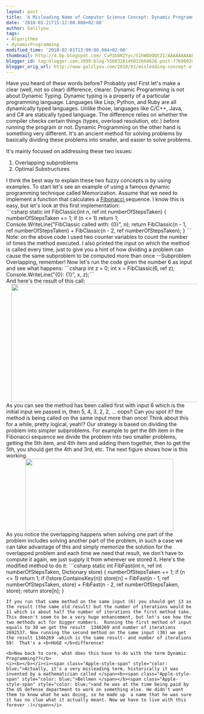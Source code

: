 ```yaml
---
layout: post
title: 'A Misleading Name of Computer Science Concept: Dynamic Programming'
date: '2010-01-21T15:22:00.000+02:00'
author: Galilyou
tags:
- Algorithms
- dynamicProgramming
modified_time: '2010-02-01T13:09:00.084+02:00'
thumbnail: http://4.bp.blogspot.com/_CvP3b8RZYyc/S1hWDUQQtZI/AAAAAAAAAE8/NVWnG9ZMkXA/s72-c/output.png
blogger_id: tag:blogger.com,1999:blog-5568328146032664626.post-7769892905223391217
blogger_orig_url: http://www.galilyou.com/2010/01/misleading-concept-of-computer-science.html
---
```


Have you heard of these words before?
Probably yes!
First let's make a clear (well, not so clear) difference, clearer. Dynamic Programming is not about Dynamic Typing. Dynamic typing is a property of  a particular programming language. Languages like Lisp, Python, and Ruby are all dynamically typed languages. Unlike those, languages like C/C++, Java, and C# are statically typed language. The difference relies on whether the compiler checks certain things (types, overload resolution, etc.)  before running the program or not.
Dynamic Programming on the other hand is something very different. It's an ancient method for solving problems by basically dividing these problems into smaller, and easier to solve problems.

It's mainly focused on addressing these two issues:

<ol><li>Overlapping subproblems </li><li>Optimal Substructures</li></ol><div>I think the best way to explain these two fuzzy concepts is by using examples. To start let's see an example of using a famous dynamic programming technique called  Memorization. Assume that we need to implement a function that calculates a <a href="http://en.wikipedia.org/wiki/Fibonacci_number">Fibonacci </a>sequence. I know this is easy, but let's look at this first implementation:</div>```csharp
static int FibClassic(int n, ref int numberOfStepsTaken)
        {
            numberOfStepsTaken += 1;
            if (n &lt;= 1)
                return 1;
            Console.WriteLine("FibClassic called with: {0}", n);
            return FibClassic(n - 1, ref numberOfStepsTaken) + FibClassic(n - 2, ref numberOfStepsTaken);
        }
```
Note: on the above code I used two counter variables to count the number of times the method executed. I also printed the input on which the method is called every time, just to give you a hint of how dividing a problem can cause the same subproblem to be computed more than once --Subproblem Overlapping, remember! Now let's run the code given the number 6 as input and see what happens: 
```csharp
int z = 0;
            int x = FibClassic(6, ref z);
            Console.WriteLine("{0}: {1}", x, z);```
<div class="separator" style="clear: both; text-align: center;">
</div>And here's the result of this call:
<div class="separator" style="clear: both; text-align: center;"><a href="http://4.bp.blogspot.com/_CvP3b8RZYyc/S1hWDUQQtZI/AAAAAAAAAE8/NVWnG9ZMkXA/s1600-h/output.png" imageanchor="1" style="margin-left: 1em; margin-right: 1em;"><img border="0" height="320" src="http://4.bp.blogspot.com/_CvP3b8RZYyc/S1hWDUQQtZI/AAAAAAAAAE8/NVWnG9ZMkXA/s640/output.png" width="640" /></a></div>
As you can see the method has been called first with input 6 which is the initial input we passed in, then 5, 4, 3,  2, 2, ... oops!! Can you spot it? the method is being called on the same input more than once! Think about this for a while, pretty logical, yeah!? Our strategy is based on dividing the problem into simpler subproblems. For example to get the 6th item in the Fibonacci sequence we divide the problem into two smaller problems, getting the 5th item, and 4th item and adding them together, then to get the 5th, you should get the 4th and 3rd, etc. The next figure shows how is this working.

<div class="separator" style="clear: both; text-align: center;"><a href="http://3.bp.blogspot.com/_CvP3b8RZYyc/S1hV0VZHvcI/AAAAAAAAAE0/dbF7i0TzTYY/s1600-h/tree.png" imageanchor="1" style="margin-left: 1em; margin-right: 1em;"><img border="0" height="196" src="http://3.bp.blogspot.com/_CvP3b8RZYyc/S1hV0VZHvcI/AAAAAAAAAE0/dbF7i0TzTYY/s400/tree.png" width="400" /></a></div>
<div class="separator" style="clear: both; text-align: center;">
</div>As you notice the overlapping happens when solving one part of the problem includes solving another part of the problem, in such a case we can take advantage of this and simply memorize the solution for the overlapped problem and each time we need that result, we don't have to compute it again, we just supply it from wherever we stored it. Here's the modified method to do it: 
```csharp
static int FibFast(int n, ref int numberOfStepsTaken, Dictionary<int, int=""> store)</int,>
        {
            numberOfStepsTaken += 1;
            if (n &lt;= 1)
                return 1;
            if (!store.ContainsKey(n))
                store[n] = FibFast(n - 1, ref numberOfStepsTaken, store) + FibFast(n - 2, ref numberOfStepsTaken, store);
            return store[n];
        }

```
If you run that same method on the same input (6) you should get 13 as the result (the same old result) but the number of iterations would be 11 which is about half the number of iterations the first method take. This doesn't seem to be a very huge enhancement, but let's see how the two methods act for bigger numbers.  Running the first method of input equals to 30 we get the result  1346269 and number of iterations  2692537. Now running the second method on the same input (30) we get the result 1346269 -which is the same result- and number of iterations 59!  That's a <b>HUGE </b>difference!

<b>Now back to core, what does this have to do with the term Dynamic Programming??</b>
<i><b></b></i><i><span class="Apple-style-span" style="color: blue;">Actually, it's a very misleading term, historically it was invented by a mathematician called </span><b><span class="Apple-style-span" style="color: blue;">Bellmen </span></b><span class="Apple-style-span" style="color: blue;">and he was at the time being paid by the US defense department to work on something else. He didn't want them to know what he was doing, so he made up  a name that he was sure it has no clue what it actually meant. Now we have to live with this forever :)</span></i>